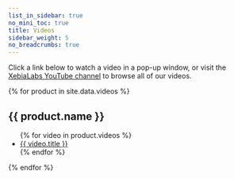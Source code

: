 ```yaml
---
list_in_sidebar: true
no_mini_toc: true
title: Videos
sidebar_weight: 5
no_breadcrumbs: true
---
```


Click a link below to watch a video in a pop-up window, or visit the [XebiaLabs YouTube channel](https://www.youtube.com/user/xebialabs) to browse all of our videos.

{% for product in site.data.videos %}
<h2>{{ product.name }}</h2>
<ul>
{% for video in product.videos %}
<li><a href="https://www.youtube.com/watch?v={{ video.id }}" class="magnific-youtube">{{ video.title }}</a></li>
{% endfor %}
</ul>
{% endfor %}
